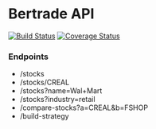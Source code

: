 # Bertrade API

[![Build Status](https://travis-ci.org/bertrade/bertrade-api.svg?branch=master)](https://travis-ci.org/bertrade/bertrade-api)
[![Coverage Status](https://coveralls.io/repos/github/bertrade/bertrade-api/badge.svg?branch=master)](https://coveralls.io/github/bertrade/bertrade-api?branch=master)

### Endpoints

- /stocks
- /stocks/CREAL
- /stocks?name=Wal+Mart
- /stocks?industry=retail
- /compare-stocks?a=CREAL&b=FSHOP
- /build-strategy

